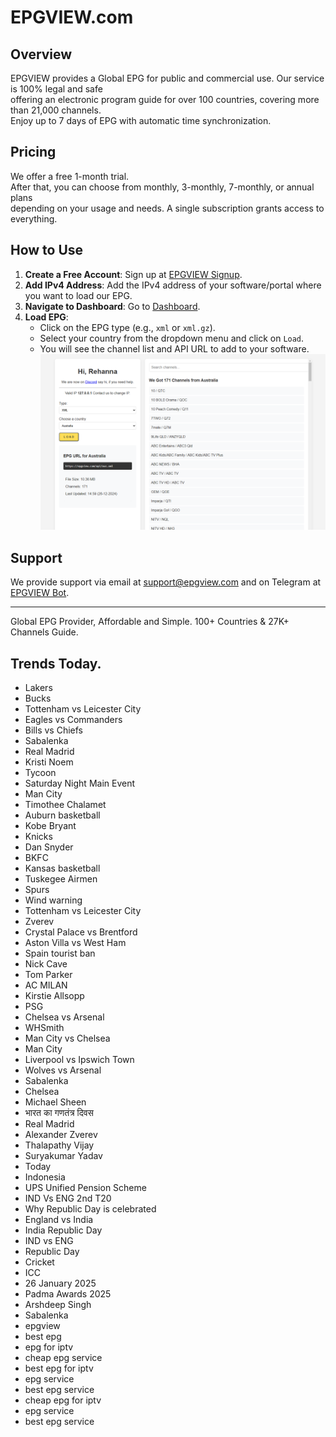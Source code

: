 # EPGVIEW.com



## Overview
EPGVIEW provides a Global EPG for public and commercial use. Our service is 100% legal and safe\
offering an electronic program guide for over 100 countries, covering more than 21,000 channels.\
Enjoy up to 7 days of EPG with automatic time synchronization.

## Pricing
We offer a free 1-month trial. \
After that, you can choose from monthly, 3-monthly, 7-monthly, or annual plans \
depending on your usage and needs. A single subscription grants access to everything.

## How to Use
1. **Create a Free Account**: Sign up at [EPGVIEW Signup](https://epgview.com/signup.php).
2. **Add IPv4 Address**: Add the IPv4 address of your software/portal where you want to load our EPG.
3. **Navigate to Dashboard**: Go to [Dashboard](https://epgview.com/dashboard.php).
4. **Load EPG**:
   - Click on the EPG type (e.g., `xml` or `xml.gz`).
   - Select your country from the dropdown menu and click on `Load`.
   - You will see the channel list and API URL to add to your software.
![EPGVIEW](img/dashboard.png)
## Support
We provide support via email at [support@epgview.com](mailto:support@epgview.com) and on Telegram at [EPGVIEW Bot](https://t.me/epgview_bot).

---

Global EPG Provider, Affordable and Simple. 100+ Countries & 27K+ Channels Guide.

## Trends Today.

- Lakers
- Bucks
- Tottenham vs Leicester City
- Eagles vs Commanders
- Bills vs Chiefs
- Sabalenka
- Real Madrid
- Kristi Noem
- Tycoon
- Saturday Night Main Event
- Man City
- Timothee Chalamet
- Auburn basketball
- Kobe Bryant
- Knicks
- Dan Snyder
- BKFC
- Kansas basketball
- Tuskegee Airmen
- Spurs
- Wind warning
- Tottenham vs Leicester City
- Zverev
- Crystal Palace vs Brentford
- Aston Villa vs West Ham
- Spain tourist ban
- Nick Cave
- Tom Parker
- AC MILAN
- Kirstie Allsopp
- PSG
- Chelsea vs Arsenal
- WHSmith
- Man City vs Chelsea
- Man City
- Liverpool vs Ipswich Town
- Wolves vs Arsenal
- Sabalenka
- Chelsea
- Michael Sheen
- भारत का गणतंत्र दिवस
- Real Madrid
- Alexander Zverev
- Thalapathy Vijay
- Suryakumar Yadav
- Today
- Indonesia
- UPS Unified Pension Scheme
- IND Vs ENG 2nd T20
- Why Republic Day is celebrated
- England vs India
- India Republic Day
- IND vs ENG
- Republic Day
- Cricket
- ICC
- 26 January 2025
- Padma Awards 2025
- Arshdeep Singh
- Sabalenka
- epgview
- best epg
- epg for iptv
- cheap epg service
- best epg for iptv
- epg service
- best epg service
- cheap epg for iptv
- epg service
- best epg service
